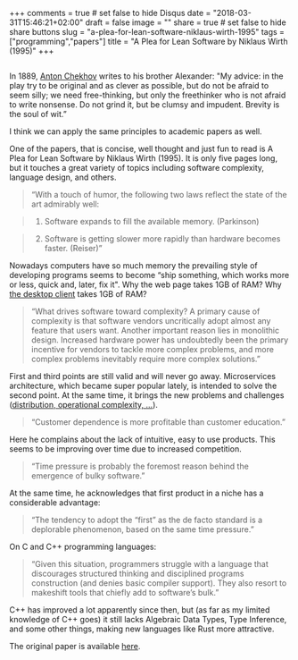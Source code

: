 +++
comments = true	# set false to hide Disqus
date = "2018-03-31T15:46:21+02:00"
draft = false
image = ""
share = true	# set false to hide share buttons
slug = "a-plea-for-lean-software-niklaus-wirth-1995"
tags = ["programming","papers"]
title = "A Plea for Lean Software by Niklaus Wirth (1995)"
+++

<img class="img-rounded" src="/images/posts/2018-03-31-a-plea-for-lean-software-niklaus-wirth-1995/plea.jpg" alt="" title="Plea for Greek Independence by Eugène Delacroix (1826)"/>

In 1889, [Anton Chekhov](https://en.wikipedia.org/wiki/Anton_Chekhov) writes to
his brother Alexander: "My advice: in the play try to be original and as clever
as possible, but do not be afraid to seem silly; we need free-thinking, but
only the freethinker who is not afraid to write nonsense. Do not grind it, but
be clumsy and impudent. Brevity is the soul of wit.”

I think we can apply the same principles to academic papers as well.

One of the papers, that is concise, well thought and just fun to read
is A Plea for Lean Software by Niklaus Wirth (1995). It is only five pages
long, but it touches a great variety of topics including software complexity,
language design, and others.

> “With a touch of humor, the following two laws reflect the state of the art admirably well:

> 1) Software expands to fill the available memory. (Parkinson)

> 2) Software is getting slower more rapidly than hardware becomes faster. (Reiser)”

Nowadays computers have so much memory the prevailing style of developing
programs seems to become “ship something, which works more or less, quick and,
later, fix it". Why the web page takes 1GB of RAM? Why [the desktop
client](https://medium.com/@matt.at.ably/wheres-all-my-cpu-and-memory-gone-the-answer-slack-9e5c39207cab)
takes 1GB of RAM?

> “What drives software toward complexity? A primary cause of complexity is that software vendors uncritically adopt almost any feature that users want. Another important reason lies in monolithic design. Increased hardware power has undoubtedly been the primary incentive for vendors to tackle more complex problems, and more complex problems inevitably require more complex solutions.”

First and third points are still valid and will never go away. Microservices
architecture, which became super popular lately, is intended to solve the
second point. At the same time, it brings the new problems and challenges
([distribution, operational complexity,
...](https://martinfowler.com/articles/microservice-trade-offs.html)).

> “Customer dependence is more profitable than customer education.”

Here he complains about the lack of intuitive, easy to use products. This seems
to be improving over time due to increased competition.

> “Time pressure is probably the foremost reason behind the emergence of bulky software.”

At the same time, he acknowledges that first product in a niche has a
considerable advantage:

> “The tendency to adopt the “first” as the de facto standard is a deplorable phenomenon, based on the same time pressure.”

On C and C++ programming languages:

> “Given this situation, programmers struggle with a language that discourages structured thinking and disciplined programs construction (and denies basic compiler support). They also resort to makeshift tools that chiefly add to software’s bulk.”

C++ has improved a lot apparently since then, but (as far as my limited
knowledge of C++ goes) it still lacks Algebraic Data Types, Type Inference, and
some other things, making new languages like Rust more attractive.

The original paper is available [here](https://cr.yp.to/bib/1995/wirth.pdf).
